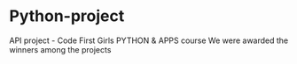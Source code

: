 # Python-project
API project - Code First Girls PYTHON &amp; APPS course
We were awarded the winners among the projects
